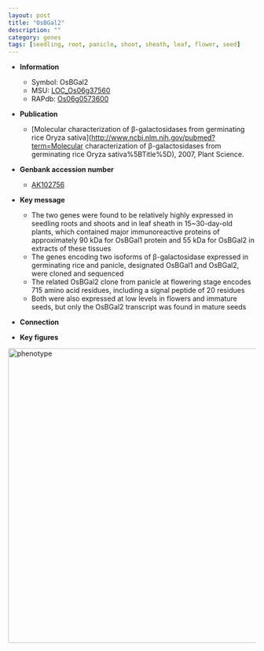 ```yaml
---
layout: post
title: "OsBGal2"
description: ""
category: genes
tags: [seedling, root, panicle, shoot, sheath, leaf, flower, seed]
---
```


* **Information**  
    + Symbol: OsBGal2  
    + MSU: [LOC_Os06g37560](http://rice.plantbiology.msu.edu/cgi-bin/ORF_infopage.cgi?orf=LOC_Os06g37560)  
    + RAPdb: [Os06g0573600](http://rapdb.dna.affrc.go.jp/viewer/gbrowse_details/irgsp1?name=Os06g0573600)  

* **Publication**  
    + [Molecular characterization of β-galactosidases from germinating rice Oryza sativa](http://www.ncbi.nlm.nih.gov/pubmed?term=Molecular characterization of β-galactosidases from germinating rice Oryza sativa%5BTitle%5D), 2007, Plant Science.

* **Genbank accession number**  
    + [AK102756](http://www.ncbi.nlm.nih.gov/nuccore/AK102756)

* **Key message**  
    + The two genes were found to be relatively highly expressed in seedling roots and shoots and in leaf sheath in 15~30-day-old plants, which contained major immunoreactive proteins of approximately 90 kDa for OsBGal1 protein and 55 kDa for OsBGal2 in extracts of these tissues
    + The genes encoding two isoforms of β-galactosidase expressed in germinating rice and panicle, designated OsBGal1 and OsBGal2, were cloned and sequenced
    + The related OsBGal2 clone from panicle at flowering stage encodes 715 amino acid residues, including a signal peptide of 20 residues
    + Both were also expressed at low levels in flowers and immature seeds, but only the OsBGal2 transcript was found in mature seeds

* **Connection**  

* **Key figures**  
<img src="http://ricencode.github.io/images/OsBGal2.pheno.png" alt="phenotype"  style="width: 600px;"/>



